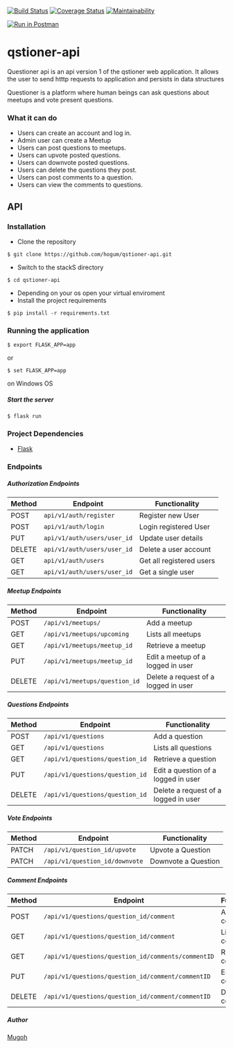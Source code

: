 
[![Build Status](https://travis-ci.org/hogum/qstioner-api.svg?branch=develop)](https://travis-ci.org/hogum/qstioner-api)
[![Coverage Status](https://coveralls.io/repos/github/hogum/qstioner-api/badge.svg?branch=ch-ci-badges-163075084)](https://coveralls.io/github/hogum/qstioner-api?branch=ch-ci-badges-163075084)
[![Maintainability](https://api.codeclimate.com/v1/badges/a99a88d28ad37a79dbf6/maintainability)](https://codeclimate.com/github/codeclimate/codeclimate/maintainability)

[![Run in Postman](https://run.pstmn.io/button.svg)](https://app.getpostman.com/run-collection/faa1bb2518cd81a3e91d)

# qstioner-api
Questioner api is an api version 1 of the qstioner web application. It allows the user to send htttp requests to application and persists in data structures

Questioner is a platform where human beings can ask questions about meetups and vote present questions.

### What it can do
- Users can create an account and log in.
- Admin user can create a Meetup
- Users can post questions to meetups.
- Users can upvote posted questions.
- Users can downvote posted questions.
- Users can delete the questions they post.
- Users can post comments to a question.
- Users can view the comments to questions.


## API
### Installation
- Clone the repository
```shell
$ git clone https://github.com/hogum/qstioner-api.git
```
- Switch to the stackS directory
```shell
$ cd qstioner-api
```
- Depending on your os open your virtual enviroment
- Install the project requirements
```shell
$ pip install -r requirements.txt
```

### Running the application
```shell 
$ export FLASK_APP=app
```
or
```shell
$ set FLASK_APP=app
```
on Windows OS
##### Start the server
``` shell
$ flask run
```

### Project Dependencies
- [Flask](http://flask.pocoo.org/)

### Endpoints

##### Authorization Endpoints

Method | Endpoint | Functionality
--- | --- |---
POST | `api/v1/auth/register` | Register new User
POST | `api/v1/auth/login` | Login registered User
PUT | `api/v1/auth/users/user_id` | Update user details
DELETE | `api/v1/auth/users/user_id` | Delete a user account
GET | `api/v1/auth/users` | Get all registered users
GET | `api/v1/auth/users/user_id` | Get a single user


##### Meetup Endpoints

Method | Endpoint | Functionality
--- | --- | ---
POST | `/api/v1/meetups/` | Add a meetup
GET | `/api/v1/meetups/upcoming` | Lists all meetups 
GET | `/api/v1/meetups/meetup_id` | Retrieve a meetup 
PUT | `/api/v1/meetups/meetup_id` | Edit a meetup of a logged in user
DELETE | `/api/v1/meetups/question_id` | Delete a request of a logged in user

##### Questions Endpoints

Method | Endpoint | Functionality
--- | --- | ---
POST | `/api/v1/questions` | Add a question
GET | `/api/v1/questions` | Lists all questions 
GET | `/api/v1/questions/question_id` | Retrieve a question 
PUT | `/api/v1/questions/question_id` | Edit a question of a logged in user
DELETE | `/api/v1/questions/question_id` | Delete a request of a logged in user


##### Vote Endpoints

Method | Endpoint | Functionality
--- | --- | ---
PATCH | `/api/v1/question_id/upvote` | Upvote a Question
PATCH | `/api/v1/question_id/downvote` | Downvote a Question


##### Comment Endpoints


Method | Endpoint | Functionality
--- | --- | ---
POST | `/api/v1/questions/question_id/comment` | Add an comment
GET | `/api/v1/questions/question_id/comment` | Lists all comments 
GET | `/api/v1/questions/question_id/comments/commentID` | Retrieve an comment 
PUT | `/api/v1/questions/question_id/comment/commentID` | Edit an comment 
DELETE | `/api/v1/questions/question_id/comment/commentID` | Delete an comment


##### Author

[Mugoh](https://github.com/hogum)
